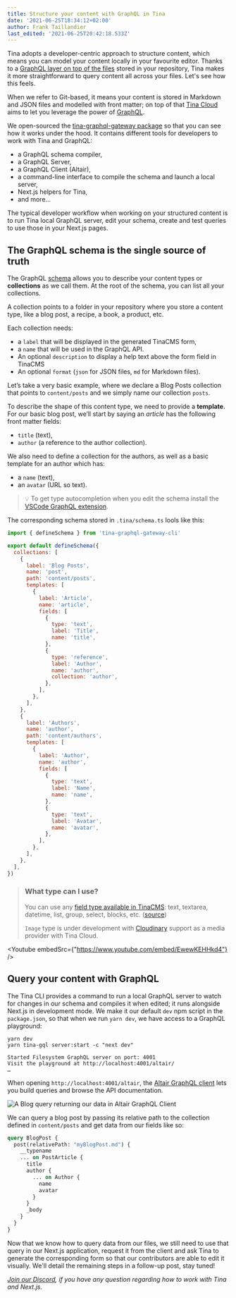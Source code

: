 ```yaml
---
title: Structure your content with GraphQL in Tina
date: '2021-06-25T18:34:12+02:00'
author: Frank Taillandier
last_edited: '2021-06-25T20:42:18.533Z'
---
```


Tina adopts a developer-centric approach to structure content, which means you can model your content locally in your favourite editor. Thanks to a [GraphQL layer on top of the files](/blog/using-graphql-with-the-filesystem/) stored in your repository, Tina makes it more straightforward to query content all across your files. Let's see how this feels.

When we refer to Git-based, it means your content is stored in Markdown and JSON files and modelled with front matter; on top of that [Tina Cloud](/cloud) aims to let you leverage the power of [GraphQL](https://graphql.org/).

We open-sourced the [tina-graphql-gateway package](https://github.com/tinacms/tina-graphql-gateway) so that you can see how it works under the hood. It contains different tools for developers to work with Tina and GraphQL:

- a GraphQL schema compiler,
- a GraphQL Server,
- a GraphQL Client (Altair),
- a command-line interface to compile the schema and launch a local server,
- Next.js helpers for Tina,
- and more…

The typical developer workflow when working on your structured content is to run Tina local GraphQL server, edit your schema, create and test queries to use those in your Next.js pages.

## The GraphQL schema is the single source of truth

The GraphQL [schema](/docs/tina-cloud/cli/#defineschema) allows you to describe your content types or **collections** as we call them. At the root of the schema, you can list all your collections.

A collection points to a folder in your repository where you store a content type, like a blog post, a recipe, a book, a product, etc.

Each collection needs:

- a `label` that will be displayed in the generated TinaCMS form,
- a `name` that will be used in the GraphQL API.
- An optional `description` to display a help text above the form field in TinaCMS
- An optional `format` (`json` for JSON files, `md` for Markdown files).

Let’s take a very basic example, where we declare a Blog Posts collection that points to `content/posts` and we simply name our collection `posts`.

To describe the shape of this content type, we need to provide a **template**. For our basic blog post, we’ll start by saying an _article_ has the following front matter fields:

- `title` (text),
- `author` (a reference to the author collection).

We also need to define a collection for the authors, as well as a basic template for an author which has:

- a `name` (text),
- an `avatar` (URL so text).

> 💡 To get type autocompletion when you edit the schema install the [VSCode GraphQL extension](https://marketplace.visualstudio.com/items?itemName=GraphQL.vscode-graphql).

The corresponding schema stored in `.tina/schema.ts` lools like this:

```js
import { defineSchema } from 'tina-graphql-gateway-cli'

export default defineSchema({
  collections: [
    {
      label: 'Blog Posts',
      name: 'post',
      path: 'content/posts',
      templates: [
        {
          label: 'Article',
          name: 'article',
          fields: [
            {
              type: 'text',
              label: 'Title',
              name: 'title',
            },
            {
              type: 'reference',
              label: 'Author',
              name: 'author',
              collection: 'author',
            },
          ],
        },
      ],
    },
    {
      label: 'Authors',
      name: 'author',
      path: 'content/authors',
      templates: [
        {
          label: 'Author',
          name: 'author',
          fields: [
            {
              type: 'text',
              label: 'Name',
              name: 'name',
            },
            {
              type: 'text',
              label: 'Avatar',
              name: 'avatar',
            },
          ],
        },
      ],
    },
  ],
})
```

> ### What type can I use?
>
> You can use any [field type available in TinaCMS](/docs/fields/#default-field-plugins): text, textarea, datetime, list, group, select, blocks, etc. ([source](https://github.com/tinacms/tina-graphql-gateway/blob/5128b85fb2b3b69999c18eb5708eaf7e1fff4786/packages/tina-graphql-gateway-cli/src/cmds/compile/index.ts#L687))
>
> `Image` type is under development with [Cloudinary](https://cloudinary.com/) support as a media provider with Tina Cloud.

<Youtube embedSrc={"https://www.youtube.com/embed/EwewKEHHkd4"} />

## Query your content with GraphQL

The Tina CLI provides a command to run a local GraphQL server to watch for changes in our schema and compiles it when edited; it runs alongside Next.js in development mode. We make it our default `dev` npm script in the `package.json`, so that when we run `yarn dev`, we have access to a GraphQL playground:

    yarn dev
    yarn tina-gql server:start -c "next dev"

    Started Filesystem GraphQL server on port: 4001
    Visit the playground at http://localhost:4001/altair/
    …

When opening `http://localhost:4001/altair`, the [Altair GraphQL client](https://altair.sirmuel.design/) lets you build queries and browse the API documentation.

![A Blog query returning our data in Altair GraphQL Client](/img/blog/altair-client-tina.png)

We can query a blog post by passing its relative path to the collection defined in `content/posts` and get data from our fields like so:

```graphql
query BlogPost {
  post(relativePath: "myBlogPost.md") {
    __typename
    ... on PostArticle {
      title
      author {
        ... on Author {
          name
          avatar
        }
      }
      _body
    }
  }
}
```

Now that we know how to query data from our files, we still need to use that query in our Next.js application, request it from the client and ask Tina to generate the corresponding form so that our contributors are able to edit it visually. We'll detail the remaining steps in a follow-up post, stay tuned!

[_Join our Discord_](https://discord.com/invite/zumN63Ybpf)_, if you have any question regarding how to work with Tina and Next.js._

